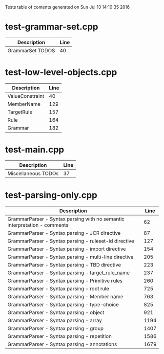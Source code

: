 Tests table of contents generated on Sun Jul 10 14:10:35 2016

# test-grammar-set.cpp
| Description | Line |
|-------------|------|
| GrammarSet TODOS | 40 |

# test-low-level-objects.cpp
| Description | Line |
|-------------|------|
| ValueConstraint | 40 |
| MemberName | 129 |
| TargetRule | 157 |
| Rule | 164 |
| Grammar | 182 |

# test-main.cpp
| Description | Line |
|-------------|------|
| Miscellaneous TODOs | 37 |

# test-parsing-only.cpp
| Description | Line |
|-------------|------|
| GrammarParser - Syntax parsing with no semantic interpretation - comments | 62 |
| GrammarParser - Syntax parsing - JCR directive | 87 |
| GrammarParser - Syntax parsing - ruleset-id directive | 127 |
| GrammarParser - Syntax parsing - import directive | 154 |
| GrammarParser - Syntax parsing - multi-line directive | 205 |
| GrammarParser - Syntax parsing - TBD directive | 223 |
| GrammarParser - Syntax parsing - target_rule_name | 237 |
| GrammarParser - Syntax parsing - Primitive rules | 260 |
| GrammarParser - Syntax parsing - root rule | 725 |
| GrammarParser - Syntax parsing - Member name | 763 |
| GrammarParser - Syntax parsing - type-choice | 825 |
| GrammarParser - Syntax parsing - object | 921 |
| GrammarParser - Syntax parsing - array | 1194 |
| GrammarParser - Syntax parsing - group | 1407 |
| GrammarParser - Syntax parsing - repetition | 1586 |
| GrammarParser - Syntax parsing - annotations | 1679 |

